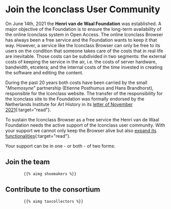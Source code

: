 # Join the Iconclass User Community

On June 14th, 2021 the __Henri van de Waal Foundation__ was established. A major objective of the Foundation is to ensure the long-term availability of the online Iconclass system in Open Access.
The online Iconclass Browser has always been a free service and the Foundation wants to keep it that way. However, a service like the Iconclass Browser can only be free to its users on the condition that someone takes care of the costs that in real life are inevitable.
Those costs can be subdivided in two segments: the external costs of keeping the service in the air, i.e. the costs of server hardware, bandwidth, etcetera; and the internal costs of the time invested in creating the software and editing the content.

During the past 20 years both costs have been carried by the small "_Mnemosyne_" partnership (Etienne Posthumus and Hans Brandhorst), responsible for the Iconclass website. The transfer of the responsibility for the Iconclass site to the Foundation was formally endorsed by the Netherlands Institute for Art History in its [letter of November 2021](https://henrivandewaalfoundation.org/Iconclasstransferstatement20211104.pdf){:target="read"}.

To sustain the Iconclass Browser as a free service the Henri van de Waal Foundation needs the active support of the Iconclass user community. With your support we cannot only keep the Browser alive but also [expand its functionalities](https://henrivandewaalfoundation.org/iconclassprospectus.pdf){:target="read"}.

Your support can be in one - or both - of two forms: 

## Join the team

            {{% aimg shoemakers %}}
            



## Contribute to the consortium

            {{% aimg taxcollectors %}}



